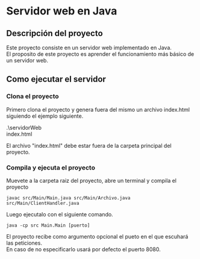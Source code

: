 # Servidor web en Java

## Descripción del proyecto

Este proyecto consiste en un servidor web implementado en Java.  
El proposito de este proyecto es aprender el funcionamiento más básico
de un servidor web.  

## Como ejecutar el servidor


### Clona el proyecto
Primero clona el proyecto y genera fuera del mismo un archivo index.html
siguiendo el ejemplo siguiente.  


.\servidorWeb  
index.html

El archivo "index.html" debe estar fuera de la carpeta principal del proyecto.

### Compila y ejecuta el proyecto

Muevete a la carpeta raiz del proyecto, abre un terminal y compila el proyecto  

``javac src/Main/Main.java src/Main/Archivo.java src/Main/ClientHandler.java``

Luego ejecutalo con el siguiente comando.  

``java -cp src Main.Main [puerto]``

El proyecto  recibe como argumento opcional el pueto en el que escuhará las peticiones.  
En caso de no especificarlo usará por defecto el puerto 8080.